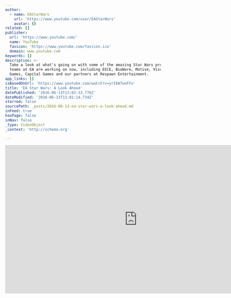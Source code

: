 ```yaml
---
author:
  - name: EAStarWars
    url: 'https://www.youtube.com/user/EAStarWars'
    avatar: {}
related: []
publisher:
  url: 'https://www.youtube.com/'
  name: YouTube
  favicon: 'https://www.youtube.com/favicon.ico'
  domain: www.youtube.com
keywords: []
description: >-
  Take a look at what's going on with some of the amazing Star Wars projects our
  teams at EA are working on now, including DICE, BioWare, Motive, Visceral
  Games, Capital Games and our partners at Respawn Entertainment.
app_links: []
isBasedOnUrl: 'https://www.youtube.com/watch?v=yrIEW7woFFo'
title: 'EA Star Wars: A Look Ahead'
datePublished: '2016-06-13T13:02:33.776Z'
dateModified: '2016-06-13T13:01:14.734Z'
starred: false
sourcePath: _posts/2016-06-13-ea-star-wars-a-look-ahead.md
inFeed: true
hasPage: false
inNav: false
_type: VideoObject
_context: 'http://schema.org'

---
```

<iframe src="https://cdn.embedly.com/widgets/media.html?src=https%3A%2F%2Fwww.youtube.com%2Fembed%2FyrIEW7woFFo%3Ffeature%3Doembed&amp;url=http%3A%2F%2Fwww.youtube.com%2Fwatch%3Fv%3DyrIEW7woFFo&amp;image=https%3A%2F%2Fi.ytimg.com%2Fvi%2FyrIEW7woFFo%2Fhqdefault.jpg&amp;key=b7d04c9b404c499eba89ee7072e1c4f7&amp;type=text%2Fhtml&amp;schema=youtube" width="854" height="480" scrolling="no" frameborder="0" allowfullscreen="" style=""></iframe>